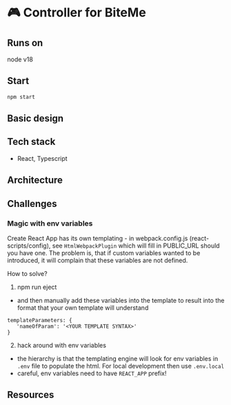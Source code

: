 # 🎮 Controller for BiteMe

## Runs on
node v18

## Start
```bash
npm start
```

## Basic design

## Tech stack
- React, Typescript

## Architecture

## Challenges
### Magic with env variables
Create React App has its own templating - in webpack.config.js (react-scripts/config), see `HtmlWebpackPlugin` which will fill in PUBLIC_URL should you have one. 
The problem is, that if custom variables wanted to be introduced, it will complain that these variables are not defined.

How to solve?
1. npm run eject
- and then manually add these variables into the template to result into the format that your own template will understand
``` 
templateParameters: {
   'nameOfParam': '<YOUR TEMPLATE SYNTAX>'
} 
```

2. hack around with env variables 
- the hierarchy is that the templating engine will look for env variables in `.env` file to populate the html. For local development then use `.env.local`
- careful, env variables need to have `REACT_APP` prefix!

## Resources



